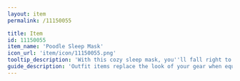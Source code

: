 ```yaml
---
layout: item
permalink: /11150055

title: Item
id: 11150055
item_name: 'Poodle Sleep Mask'
icon_url: 'item/icon/11150055.png'
tooltip_description: 'With this cozy sleep mask, you''ll fall right to sleep!'
guide_description: 'Outfit items replace the look of your gear when equipped.'
---
```

